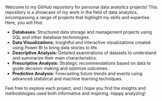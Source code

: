 Welcome to my GitHub repository for personal data analytics projects! This repository is a showcase of my work in the field of data analytics, encompassing a range of projects that highlight my skills and expertise. Here, you will find:

* **Databases:** Structured data storage and management projects using SQL and other database technologies.
* **Data Visualizations:** Insightful and interactive visualizations created using Power BI to bring data stories to life.
* **Descriptive Analysis:** Detailed examinations of datasets to understand and summarize their main characteristics.
* **Prescriptive Analysis:** Strategic recommendations based on data to guide decision-making and optimize outcomes.
* **Predictive Analysis:** Forecasting future trends and events using advanced statistical and machine learning techniques.

Feel free to explore each project, and I hope you find the insights and methodologies used both informative and inspiring. Happy analyzing!
